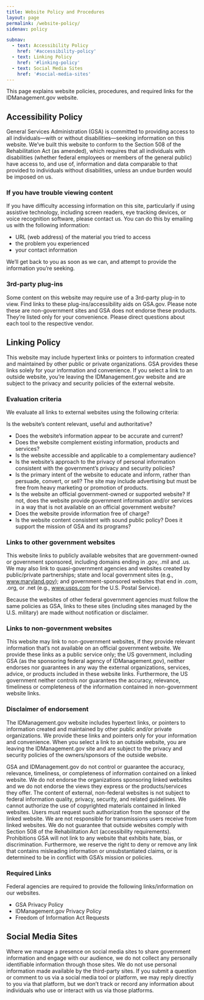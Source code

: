 ```yaml
---
title: Website Policy and Procedures
layout: page
permalink: /website-policy/
sidenav: policy

subnav:
  - text: Accessibility Policy
    href: '#accessibility-policy'
  - text: Linking Policy
    href: '#linking-policy'
  - text: Social Media Sites
    href: '#social-media-sites'
---
```


This page explains website policies, procedures, and required links for the IDManagement.gov website.

## Accessibility Policy

General Services Administration (GSA) is committed to providing access to all individuals—with or without disabilities—seeking information on this website. We’ve built this website to conform to the Section 508 of the Rehabilitation Act (as amended), which requires that all individuals with disabilities (whether federal employees or members of the general public) have access to, and use of, information and data comparable to that provided to individuals without disabilities, unless an undue burden would be imposed on us.

### If you have trouble viewing content

If you have difficulty accessing information on this site, particularly if using assistive technology, including screen readers, eye tracking devices, or voice recognition software, please contact us. You can do this by emailing us with the following information:

- URL (web address) of the material you tried to access
- the problem you experienced
- your contact information

We’ll get back to you as soon as we can, and attempt to provide the information you’re seeking.

### 3rd-party plug-ins
Some content on this website may require use of a 3rd-party plug-in to view. Find links to these plug-ins/accessibility aids on GSA.gov. Please note these are non-government sites and GSA does not endorse these products. They’re listed only for your convenience. Please direct questions about each tool to the respective vendor.

## Linking Policy

This website may include hypertext links or pointers to information created and maintained by other public or private organizations. GSA provides these links solely for your information and convenience. If you select a link to an outside website, you’re leaving the IDManagement.gov website and are subject to the privacy and security policies of the external website.

### Evaluation criteria

We evaluate all links to external websites using the following criteria:

Is the website’s content relevant, useful and authoritative?
- Does the website’s information appear to be accurate and current?
- Does the website complement existing information, products and services?
- Is the website accessible and applicable to a complementary audience?
- Is the website’s approach to the privacy of personal information consistent with the government’s privacy and security policies?
- Is the primary intent of the website to educate and inform, rather than persuade, convert, or sell? The site may include advertising but must be free from heavy marketing or promotion of products.
- Is the website an official government-owned or supported website? If not, does the website provide government information and/or services in a way that is not available on an official government website?
- Does the website provide information free of charge?
- Is the website content consistent with sound public policy? Does it support the mission of GSA and its programs?

### Links to other government websites

This website links to publicly available websites that are government-owned or government sponsored, including domains ending in .gov, .mil and .us. We may also link to quasi-government agencies and websites created by public/private partnerships; state and local government sites (e.g., www.maryland.gov); and government-sponsored websites that end in .com, .org, or .net (e.g., www.usps.com for the U.S. Postal Service).

Because the websites of other federal government agencies must follow the same policies as GSA, links to these sites (including sites managed by the U.S. military) are made without notification or disclaimer.

### Links to non-government websites

This website may link to non-government websites, if they provide relevant information that’s not available on an official government website. We provide these links as a public service only; the US government, including GSA (as the sponsoring federal agency of IDManagement.gov), neither endorses nor guarantees in any way the external organizations, services, advice, or products included in these website links. Furthermore, the US government neither controls nor guarantees the accuracy, relevance, timeliness or completeness of the information contained in non-government website links.

### Disclaimer of endorsement

The IDManagement.gov website includes hypertext links, or pointers to information created and maintained by other public and/or private organizations. We provide these links and pointers only for your information and convenience. When you select a link to an outside website, you are leaving the IDManagement.gov site and are subject to the privacy and security policies of the owners/sponsors of the outside website.

GSA and IDManagement.gov do not control or guarantee the accuracy, relevance, timeliness, or completeness of information contained on a linked website.
We do not endorse the organizations sponsoring linked websites and we do not endorse the views they express or the products/services they offer.
The content of external, non-federal websites is not subject to federal information quality, privacy, security, and related guidelines.
We cannot authorize the use of copyrighted materials contained in linked websites. Users must request such authorization from the sponsor of the linked website.
We are not responsible for transmissions users receive from linked websites.
We do not guarantee that outside websites comply with Section 508 of the Rehabilitation Act (accessibility requirements).
Prohibitions
GSA will not link to any website that exhibits hate, bias, or discrimination. Furthermore, we reserve the right to deny or remove any link that contains misleading information or unsubstantiated claims, or is determined to be in conflict with GSA’s mission or policies.

### Required Links

Federal agencies are required to provide the following links/information on our websites.

- GSA Privacy Policy
- IDManagement.gov Privacy Policy
- Freedom of Information Act Requests

## Social Media Sites

Where we manage a presence on social media sites to share government information and engage with our audience, we do not collect any personally identifiable information through those sites. We do not use personal information made available by the third-party sites. If you submit a question or comment to us via a social media tool or platform, we may reply directly to you via that platform, but we don’t track or record any information about individuals who use or interact with us via those platforms.
